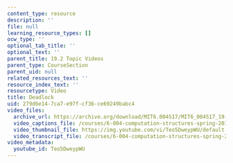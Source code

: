 ```yaml
---
content_type: resource
description: ''
file: null
learning_resource_types: []
ocw_type: ''
optional_tab_title: ''
optional_text: ''
parent_title: 19.2 Topic Videos
parent_type: CourseSection
parent_uid: null
related_resources_text: ''
resource_index_text: ''
resourcetype: Video
title: Deadlock
uid: 279d6e14-7ca7-e97f-cf36-ce69249babc4
video_files:
  archive_url: https://archive.org/download/MIT6.004S17/MIT6_004S17_19-02-05_300k.mp4
  video_captions_file: /courses/6-004-computation-structures-spring-2017/37b0125da8c0562f801af38a5d0e8aaf_Teo5DweypWU.vtt
  video_thumbnail_file: https://img.youtube.com/vi/Teo5DweypWU/default.jpg
  video_transcript_file: /courses/6-004-computation-structures-spring-2017/496fd326c3b255aa9a9860a677d95c1a_Teo5DweypWU.pdf
video_metadata:
  youtube_id: Teo5DweypWU
---
```


